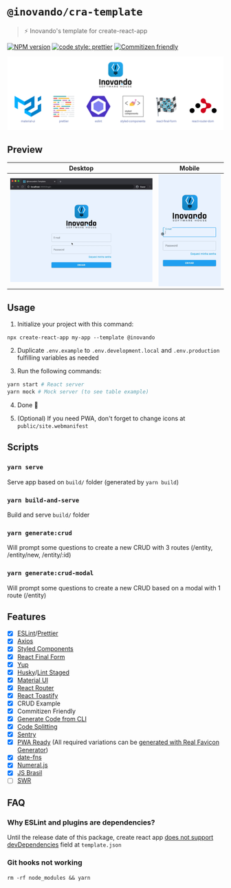 # `@inovando/cra-template`
> ⚡️ Inovando's template for create-react-app

[![NPM version](https://img.shields.io/npm/v/@inovando/cra-template.svg)](https://www.npmjs.com/package/@inovando/cra-template)
[![code style: prettier](https://img.shields.io/badge/code_style-prettier-ff69b4.svg)](https://github.com/prettier/prettier)
[![Commitizen friendly](https://img.shields.io/badge/commitizen-friendly-brightgreen.svg)](http://commitizen.github.io/cz-cli/)


![Package Main Techs](docs/techs.png)

## Preview

|   Desktop   |  Mobile  |
|---------|-----------|
| ![Template Chrome Desktop Preview](docs/preview-desktop.gif) | ![Template Mobile Preview](docs/preview-mobile.gif) |


## Usage

1. Initialize your project with this command:

```
npx create-react-app my-app --template @inovando
```

2. Duplicate `.env.example` to `.env.development.local` and `.env.production` fulfilling variables as needed

3. Run the following commands:

```bash
yarn start # React server
yarn mock # Mock server (to see table example)
```

4. Done 🎉

5. (Optional) If you need PWA, don't forget to change icons at `public/site.webmanifest`

## Scripts

### `yarn serve`

Serve app based on `build/` folder (generated by `yarn build`)

### `yarn build-and-serve`

Build and serve `build/` folder

### `yarn generate:crud`

Will prompt some questions to create a new CRUD with 3 routes (/entity, /entity/new, /entity/:id)

### `yarn generate:crud-modal`

Will prompt some questions to create a new CRUD based on a modal with 1 route (/entity)

## Features
- [x] [ESLint](https://github.com/santospatrick/eslint-config-react)/[Prettier](https://github.com/santospatrick/prettier-config)
- [x] [Axios](https://www.npmjs.com/package/axios)
- [x] [Styled Components](https://styled-components.com/)
- [x] [React Final Form](https://final-form.org/react)
- [x] [Yup](https://runkit.com/jquense/yup)
- [x] [Husky](https://github.com/typicode/husky)/[Lint Staged](https://github.com/okonet/lint-staged)
- [x] [Material UI](https://material-ui.com/)
- [x] [React Router](https://reacttraining.com/react-router/web/guides/quick-start)
- [x] [React Toastify](https://github.com/fkhadra/react-toastify)
- [x] CRUD Example
- [x] Commitizen Friendly
- [x] [Generate Code from CLI](http://hygen.io/)
- [x] [Code Splitting](https://reactjs.org/docs/code-splitting.html#route-based-code-splitting)
- [x] [Sentry](https://sentry.io/)
- [x] [PWA Ready](https://web.dev/progressive-web-apps/) (All required variations can be [generated with Real Favicon Generator](https://realfavicongenerator.net/))
- [x] [date-fns](https://date-fns.org/)
- [x] [Numeral.js](http://numeraljs.com/)
- [x] [JS Brasil](https://geradorbrasileiro.com)
- [ ] [SWR](https://swr.vercel.app/)

## FAQ

### Why ESLint and plugins are dependencies?

Until the release date of this package, create react app [does not support devDependencies](https://github.com/facebook/create-react-app/issues/8082) field at `template.json`

### Git hooks not working

```
rm -rf node_modules && yarn
```
